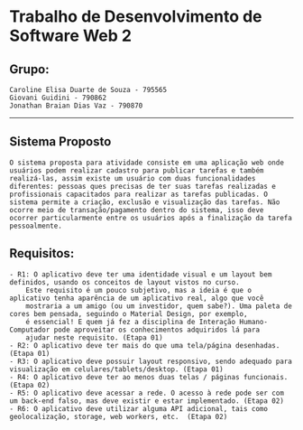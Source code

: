 # Trabalho de Desenvolvimento de Software Web 2

## Grupo:

    Caroline Elisa Duarte de Souza - 795565
    Giovani Guidini - 790862
    Jonathan Braian Dias Vaz - 790870
----------------------------------------------------

## Sistema Proposto
    O sistema proposta para atividade consiste em uma aplicação web onde usuários podem realizar cadastro para publicar tarefas e também realizá-las, assim existe um usuário com duas funcionalidades diferentes: pessoas ques precisas de ter suas tarefas realizadas e profissionais capacitados para realizar as tarefas publicadas. O sistema permite a criação, exclusão e visualização das tarefas. Não ocorre meio de transação/pagamento dentro do sistema, isso deve ocorrer particularmente entre os usuários após a finalização da tarefa pessoalmente.

## Requisitos:

    - R1: O aplicativo deve ter uma identidade visual e um layout bem definidos, usando os conceitos de layout vistos no curso.
        Este requisito é um pouco subjetivo, mas a ideia é que o aplicativo tenha aparência de um aplicativo real, algo que você
        mostraria a um amigo (ou um investidor, quem sabe?). Uma paleta de cores bem pensada, seguindo o Material Design, por exemplo,
        é essencial! E quem já fez a disciplina de Interação Humano-Computador pode aproveitar os conhecimentos adquiridos lá para
        ajudar neste requisito. (Etapa 01)
    - R2: O aplicativo deve ter mais do que uma tela/página desenhadas. (Etapa 01)
    - R3: O aplicativo deve possuir layout responsivo, sendo adequado para visualização em celulares/tablets/desktop. (Etapa 01)
    - R4: O aplicativo deve ter ao menos duas telas / páginas funcionais. (Etapa 02)
    - R5: O aplicativo deve acessar a rede. O acesso à rede pode ser com um back-end falso, mas deve existir e estar implementado. (Etapa 02)
    - R6: O aplicativo deve utilizar alguma API adicional, tais como geolocalização, storage, web workers, etc.  (Etapa 02)
